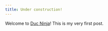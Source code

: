 ```yaml
---
title: Under construction!
---
```

Welcome to [Duc Ninja](https://duc.ninja/)! This is my very first post.
